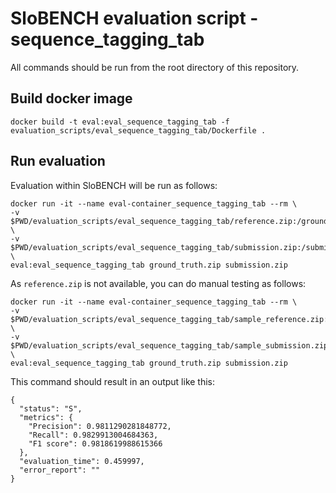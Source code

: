 # SloBENCH evaluation script - sequence_tagging_tab

All commands should be run from the root directory of this repository.

## Build docker image 
```
docker build -t eval:eval_sequence_tagging_tab -f evaluation_scripts/eval_sequence_tagging_tab/Dockerfile .
```

## Run evaluation 

Evaluation within SloBENCH will be run as follows:

```
docker run -it --name eval-container_sequence_tagging_tab --rm \
-v $PWD/evaluation_scripts/eval_sequence_tagging_tab/reference.zip:/ground_truth.zip \
-v $PWD/evaluation_scripts/eval_sequence_tagging_tab/submission.zip:/submission.zip \
eval:eval_sequence_tagging_tab ground_truth.zip submission.zip
```

As `reference.zip` is not available, you can do manual testing as follows:


```
docker run -it --name eval-container_sequence_tagging_tab --rm \
-v $PWD/evaluation_scripts/eval_sequence_tagging_tab/sample_reference.zip:/ground_truth.zip \
-v $PWD/evaluation_scripts/eval_sequence_tagging_tab/sample_submission.zip:/submission.zip \
eval:eval_sequence_tagging_tab ground_truth.zip submission.zip
```

This command should result in an output like this:


```
{
  "status": "S",
  "metrics": {
    "Precision": 0.9811290281848772,
    "Recall": 0.9829913004684363,
    "F1 score": 0.9818619988615366
  },
  "evaluation_time": 0.459997,
  "error_report": ""
}
```